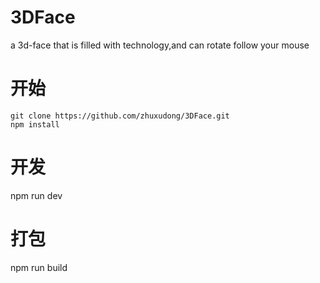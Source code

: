# 3DFace
a 3d-face that is filled with technology,and can rotate follow your mouse

# 开始
```
git clone https://github.com/zhuxudong/3DFace.git
npm install

```

# 开发
npm run dev

# 打包
npm run build